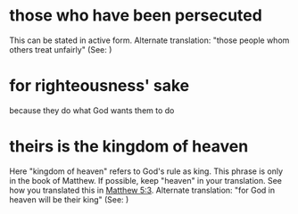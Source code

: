 
# those who have been persecuted
This can be stated in active form. Alternate translation: "those people whom others treat unfairly" (See: )

# for righteousness' sake
because they do what God wants them to do

# theirs is the kingdom of heaven
Here "kingdom of heaven" refers to God's rule as king. This phrase is only in the book of Matthew. If possible, keep "heaven" in your translation. See how you translated this in [Matthew 5:3](../05/03.md). Alternate translation: "for God in heaven will be their king" (See: )